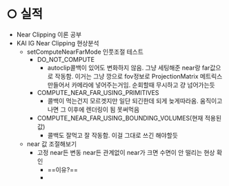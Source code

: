 # ○ 실적
- Near Clipping 이론 공부
- KAI IG Near Clipping 현상분석
	- setComputeNearFarMode 인풋조절 테스트
		- DO_NOT_COMPUTE
			- autoclip콜백이 있어도 변화하지 않음. 그냥 세팅해준 near랑 far값으로 작동함. 이거는 그냥 깡으로 fov정보로  ProjectionMatrix 메트릭스만들어서 카메라에 넣어주는거임. 순회할때 무시하고 걍 넘어가는듯
		- COMPUTE_NEAR_FAR_USING_PRIMITIVES
			- 콜백이 먹는건지 모르겟지만 일단 되긴한데 되게 늦게따라옴. 움직이고나면 그 이후에 렌더링이 됨 못써먹음
		- COMPUTE_NEAR_FAR_USING_BOUNDING_VOLUMES(현재 적용된 값)
			- 콜백도 잘먹고 잘 작동함. 이걸 그대로 쓰긴 해야할듯
	- near 값 조절해보기
		- 고정 near든 변동 near든 관계없이 near가 크면 수면이 안 떨리는 현상 확인
			- ==이유?==
			- 